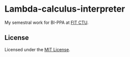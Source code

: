 # Lambda-calculus-interpreter

My semestral work for BI-PPA at [FIT CTU](https://fit.cvut.cz/en).

## License

Licensed under the [MIT License](LICENSE).
